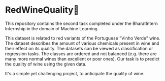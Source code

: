 # RedWineQuality🍷
This repository contains the second task completed under the BharatIntern Internship in the domain of Machine Learning.

This dataset is related to red variants of the Portuguese "Vinho Verde" wine. The dataset describes the amount of various chemicals present in wine and their effect on its quality. The datasets can be viewed as classification or regression tasks. The classes are ordered and not balanced (e.g. there are many more normal wines than excellent or poor ones). Our task is to predict the quality of wine using the given data.

It's a simple yet challenging project, to anticipate the quality of wine.
